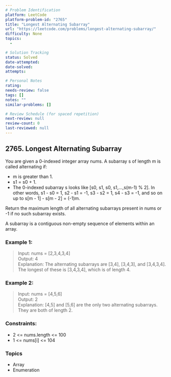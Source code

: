 ```yaml
---
# Problem Identification
platform: LeetCode
platform-problem-id: "2765"
title: "Longest Alternating Subarray"
url: "https://leetcode.com/problems/longest-alternating-subarray/"
difficulty: None
topics:
  -

# Solution Tracking
status: Solved
date-attempted:
date-solved:
attempts:

# Personal Notes
rating:
needs-review: false
tags: []
notes: ""
similar-problems: []

# Review Schedule (for spaced repetition)
next-review: null
review-count: 0
last-reviewed: null
---
```


## 2765. Longest Alternating Subarray
You are given a 0-indexed integer array nums. A subarray s of length m is called alternating if:

- m is greater than 1.
- s1 = s0 + 1.
- The 0-indexed subarray s looks like [s0, s1, s0, s1,...,s(m-1) % 2]. In other words, s1 - s0 = 1, s2 - s1 = -1, s3 - s2 = 1, s4 - s3 = -1, and so on up to s[m - 1] - s[m - 2] = (-1)m.

Return the maximum length of all alternating subarrays present in nums or -1 if no such subarray exists.

A subarray is a contiguous non-empty sequence of elements within an array.

### Example 1:

> Input: nums = [2,3,4,3,4]<br/>
> Output: 4<br/>
> Explanation: The alternating subarrays are [3,4], [3,4,3], and [3,4,3,4]. The longest of these is [3,4,3,4], which is of length 4.

### Example 2:

> Input: nums = [4,5,6]<br/>
> Output: 2<br/>
> Explanation: [4,5] and [5,6] are the only two alternating subarrays. They are both of length 2.
 

### Constraints:

- 2 <= nums.length <= 100
- 1 <= nums[i] <= 104

### Topics

- Array
- Enumeration